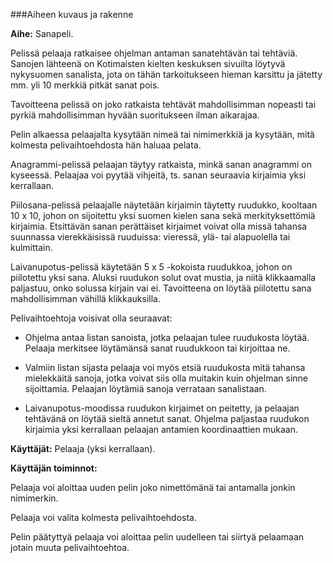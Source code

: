 ﻿###Aiheen kuvaus ja rakenne


**Aihe:** Sanapeli. 

Pelissä pelaaja ratkaisee ohjelman antaman sanatehtävän tai tehtäviä. Sanojen lähteenä on Kotimaisten kielten  keskuksen sivuilta löytyvä nykysuomen sanalista, jota on tähän tarkoitukseen hieman karsittu ja jätetty mm. yli 10 merkkiä pitkät sanat pois.

Tavoitteena pelissä on joko ratkaista tehtävät mahdollisimman nopeasti tai pyrkiä mahdollisimman hyvään suoritukseen ilman aikarajaa.

Pelin alkaessa pelaajalta kysytään nimeä tai nimimerkkiä ja kysytään, mitä kolmesta pelivaihtoehdosta hän haluaa pelata.

Anagrammi-pelissä pelaajan täytyy ratkaista, minkä sanan anagrammi on kyseessä. Pelaajaa voi pyytää vihjeitä, ts. sanan seuraavia kirjaimia yksi kerrallaan.

Piilosana-pelissä pelaajalle näytetään kirjaimin täytetty ruudukko, kooltaan 10 x 10, johon on sijoitettu yksi suomen kielen sana sekä merkityksettömiä kirjaimia. Etsittävän sanan perättäiset kirjaimet voivat olla missä tahansa suunnassa vierekkäisissä ruuduissa: vieressä, ylä- tai alapuolella tai kulmittain.

Laivanupotus-pelissä käytetään 5 x 5 -kokoista ruudukkoa, johon on piilotettu yksi sana. Aluksi ruudukon solut ovat mustia, ja niitä klikkaamalla paljastuu, onko solussa kirjain vai ei. Tavoitteena on löytää piilotettu sana mahdollisimman vähillä klikkauksilla. 

Pelivaihtoehtoja voisivat olla seuraavat:

- Ohjelma antaa listan sanoista, jotka pelaajan tulee ruudukosta löytää. Pelaaja merkitsee löytämänsä sanat ruudukkoon tai kirjoittaa ne.

- Valmiin listan sijasta pelaaja voi myös etsiä ruudukosta mitä tahansa mielekkäitä sanoja, jotka voivat siis olla muitakin kuin ohjelman sinne sijoittamia. Pelaajan löytämiä sanoja verrataan sanalistaan.

- Laivanupotus-moodissa ruudukon kirjaimet on peitetty, ja pelaajan tehtävänä on löytää sieltä annetut sanat. Ohjelma paljastaa ruudukon kirjaimia yksi kerrallaan pelaajan antamien koordinaattien mukaan.

**Käyttäjät:** Pelaaja (yksi kerrallaan).

**Käyttäjän toiminnot:**

Pelaaja voi aloittaa uuden pelin joko nimettömänä tai antamalla jonkin nimimerkin.

Pelaaja voi valita kolmesta pelivaihtoehdosta.

Pelin päätyttyä pelaaja voi aloittaa pelin uudelleen tai siirtyä pelaamaan jotain muuta pelivaihtoehtoa.

